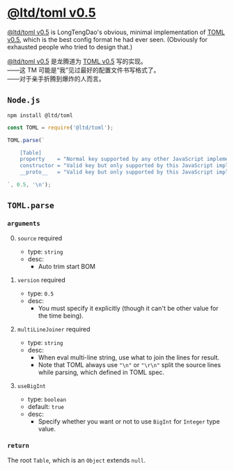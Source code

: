 
[node]: https://www.npmjs.com/package/@ltd/toml
[spec-en]: https://github.com/toml-lang/toml/blob/master/versions/en/toml-v0.5.0.md "Tom's Obvious, Minimal Language"
[spec-cn]: https://github.com/toml-lang/toml/blob/master/versions/cn/toml-v0.5.0.md "汤姆的简明语言"

[@ltd/toml v0.5][node]
======================

[@ltd/toml v0.5][node] is LongTengDao's obvious, minimal implementation of [TOML v0.5][spec-en],
which is the best config format he had ever seen.
(Obviously for exhausted people who tried to design that.)

[@ltd/toml v0.5][node] 是龙腾道为 [TOML v0.5][spec-cn] 写的实现。  
——这 TM 可能是“我”见过最好的配置文件书写格式了。  
——对于亲手折腾到爆炸的人而言。

`Node.js`
---------

```
npm install @ltd/toml
```

```js
const TOML = require('@ltd/toml');

TOML.parse(`

    [Table]
    property    = "Normal key supported by any other JavaScript implementation."
    constructor = "Valid key but only supported by this JavaScript implementation."
    __proto__   = "Valid key but only supported by this JavaScript implementation."

`, 0.5, '\n');
```

`TOML.parse`
------------

### `arguments`

0.  `source` required
    *   type: `string`
    +   desc:
        *    Auto trim start BOM

1.  `version` required
    *   type: `0.5`
    +   desc:
        *   You must specify it explicitly (though it can't be other value for the time being).

2.  `multiLineJoiner` required
    *   type: `string`
    +   desc:
        *   When eval multi-line string, use what to join the lines for result.
        *   Note that TOML always use `"\n"` or `"\r\n"` split the source lines while parsing, which defined in TOML spec.

3.  `useBigInt`
    *   type: `boolean`
    *   default: `true`
    +   desc:
        *   Specify whether you want or not to use `BigInt` for `Integer` type value.

### `return`

The root `Table`, which is an `Object` extends `null`.
